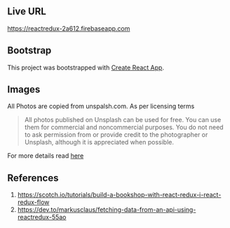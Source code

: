 ## Live URL

https://reactredux-2a612.firebaseapp.com

## Bootstrap

This project was bootstrapped with [Create React App](https://github.com/facebook/create-react-app).

## Images
All Photos are copied from unspalsh.com. As per licensing terms

> All photos published on Unsplash can be used for free. You can use them for commercial and noncommercial purposes. You do not need to ask permission from or provide credit to the photographer or Unsplash, although it is appreciated when possible.

For more details read [here](https://unsplash.com/license)

## References

1. https://scotch.io/tutorials/build-a-bookshop-with-react-redux-i-react-redux-flow
2. https://dev.to/markusclaus/fetching-data-from-an-api-using-reactredux-55ao

